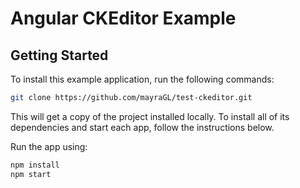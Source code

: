 # Angular CKEditor Example
 
## Getting Started

To install this example application, run the following commands:

```bash
git clone https://github.com/mayraGL/test-ckeditor.git
```

This will get a copy of the project installed locally. To install all of its dependencies and start each app, follow the instructions below.

Run the app using:
 
```bash
npm install
npm start
```

